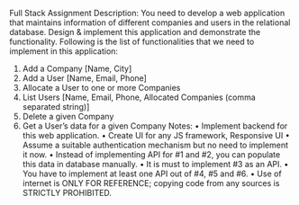 Full Stack Assignment
Description:
You need to develop a web application that maintains information of different companies and users in the relational database. Design & implement this application and demonstrate the functionality.
Following is the list of functionalities that we need to implement in this application:
1.	Add a Company [Name, City]
2.	Add a User [Name, Email, Phone]
3.	Allocate a User to one or more Companies
4.	List Users [Name, Email, Phone, Allocated Companies (comma separated string)]
5.	Delete a given Company
6.	Get a User’s data for a given Company
Notes:
•	Implement backend for this web application.
•	Create UI for any JS framework, Responsive UI
•	Assume a suitable authentication mechanism but no need to implement it now.
•	Instead of implementing API for #1 and #2, you can populate this data in database manually.
•	It is must to implement #3 as an API.
•	You have to implement at least one API out of #4, #5 and #6. 
•	Use of internet is ONLY FOR REFERENCE; copying code from any sources is STRICTLY PROHIBITED.

